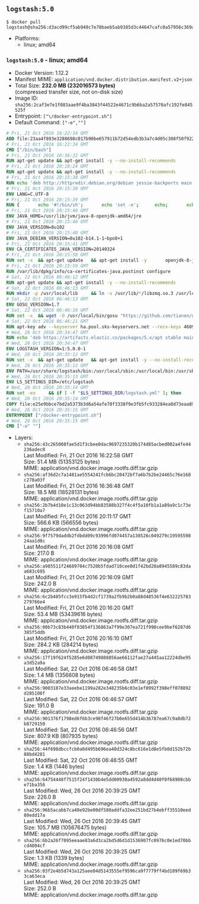 ## `logstash:5.0`

```console
$ docker pull logstash@sha256:d3acd99cf5ab949c7e78baeb5ab9385d3c44647cafc0a57956c369ab4f3ea1af
```

-	Platforms:
	-	linux; amd64

### `logstash:5.0` - linux; amd64

-	Docker Version: 1.12.2
-	Manifest MIME: `application/vnd.docker.distribution.manifest.v2+json`
-	Total Size: **232.0 MB (232016573 bytes)**  
	(compressed transfer size, not on-disk size)
-	Image ID: `sha256:2caf3e7e1f083aae9f4ba3843f44522e4671c9b6ba2a57570afc192fe845525f`
-	Entrypoint: `["\/docker-entrypoint.sh"]`
-	Default Command: `["-e",""]`

```dockerfile
# Fri, 21 Oct 2016 16:22:34 GMT
ADD file:23aa4f893e3288698c017b90be657911b72d54edb3b3a7c4d05c308f50f9228f in / 
# Fri, 21 Oct 2016 16:22:34 GMT
CMD ["/bin/bash"]
# Fri, 21 Oct 2016 16:36:32 GMT
RUN apt-get update && apt-get install -y --no-install-recommends 		ca-certificates 		curl 		wget 	&& rm -rf /var/lib/apt/lists/*
# Fri, 21 Oct 2016 20:10:24 GMT
RUN apt-get update && apt-get install -y --no-install-recommends 		bzip2 		unzip 		xz-utils 	&& rm -rf /var/lib/apt/lists/*
# Fri, 21 Oct 2016 20:15:38 GMT
RUN echo 'deb http://httpredir.debian.org/debian jessie-backports main' > /etc/apt/sources.list.d/jessie-backports.list
# Fri, 21 Oct 2016 20:15:38 GMT
ENV LANG=C.UTF-8
# Fri, 21 Oct 2016 20:15:39 GMT
RUN { 		echo '#!/bin/sh'; 		echo 'set -e'; 		echo; 		echo 'dirname "$(dirname "$(readlink -f "$(which javac || which java)")")"'; 	} > /usr/local/bin/docker-java-home 	&& chmod +x /usr/local/bin/docker-java-home
# Fri, 21 Oct 2016 20:15:40 GMT
ENV JAVA_HOME=/usr/lib/jvm/java-8-openjdk-amd64/jre
# Fri, 21 Oct 2016 20:15:40 GMT
ENV JAVA_VERSION=8u102
# Fri, 21 Oct 2016 20:15:40 GMT
ENV JAVA_DEBIAN_VERSION=8u102-b14.1-1~bpo8+1
# Fri, 21 Oct 2016 20:15:41 GMT
ENV CA_CERTIFICATES_JAVA_VERSION=20140324
# Fri, 21 Oct 2016 20:15:58 GMT
RUN set -x 	&& apt-get update 	&& apt-get install -y 		openjdk-8-jre-headless="$JAVA_DEBIAN_VERSION" 		ca-certificates-java="$CA_CERTIFICATES_JAVA_VERSION" 	&& rm -rf /var/lib/apt/lists/* 	&& [ "$JAVA_HOME" = "$(docker-java-home)" ]
# Fri, 21 Oct 2016 20:15:59 GMT
RUN /var/lib/dpkg/info/ca-certificates-java.postinst configure
# Sat, 22 Oct 2016 06:46:12 GMT
RUN apt-get update && apt-get install -y --no-install-recommends 		apt-transport-https 		libzmq3 	&& rm -rf /var/lib/apt/lists/*
# Sat, 22 Oct 2016 06:46:13 GMT
RUN mkdir -p /usr/local/lib 	&& ln -s /usr/lib/*/libzmq.so.3 /usr/local/lib/libzmq.so
# Sat, 22 Oct 2016 06:46:13 GMT
ENV GOSU_VERSION=1.7
# Sat, 22 Oct 2016 06:46:19 GMT
RUN set -x 	&& wget -O /usr/local/bin/gosu "https://github.com/tianon/gosu/releases/download/$GOSU_VERSION/gosu-$(dpkg --print-architecture)" 	&& wget -O /usr/local/bin/gosu.asc "https://github.com/tianon/gosu/releases/download/$GOSU_VERSION/gosu-$(dpkg --print-architecture).asc" 	&& export GNUPGHOME="$(mktemp -d)" 	&& gpg --keyserver ha.pool.sks-keyservers.net --recv-keys B42F6819007F00F88E364FD4036A9C25BF357DD4 	&& gpg --batch --verify /usr/local/bin/gosu.asc /usr/local/bin/gosu 	&& rm -r "$GNUPGHOME" /usr/local/bin/gosu.asc 	&& chmod +x /usr/local/bin/gosu 	&& gosu nobody true
# Sat, 22 Oct 2016 06:46:21 GMT
RUN apt-key adv --keyserver ha.pool.sks-keyservers.net --recv-keys 46095ACC8548582C1A2699A9D27D666CD88E42B4
# Wed, 26 Oct 2016 20:34:47 GMT
RUN echo 'deb https://artifacts.elastic.co/packages/5.x/apt stable main' > /etc/apt/sources.list.d/logstash.list
# Wed, 26 Oct 2016 20:34:47 GMT
ENV LOGSTASH_VERSION=1:5.0.0-1
# Wed, 26 Oct 2016 20:35:12 GMT
RUN set -x 	&& apt-get update 	&& apt-get install -y --no-install-recommends logstash=$LOGSTASH_VERSION 	&& rm -rf /var/lib/apt/lists/*
# Wed, 26 Oct 2016 20:35:12 GMT
ENV PATH=/usr/share/logstash/bin:/usr/local/sbin:/usr/local/bin:/usr/sbin:/usr/bin:/sbin:/bin
# Wed, 26 Oct 2016 20:35:13 GMT
ENV LS_SETTINGS_DIR=/etc/logstash
# Wed, 26 Oct 2016 20:35:14 GMT
RUN set -ex 	&& if [ -f "$LS_SETTINGS_DIR/logstash.yml" ]; then 		sed -ri 's!^(path.log|path.config):!#&!g' "$LS_SETTINGS_DIR/logstash.yml"; 	fi
# Wed, 26 Oct 2016 20:35:14 GMT
COPY file:e25e9bbce7bd2a5373b3d6a54afe70f3338f9e3fb5fc933284ea0d73eaa8985c in / 
# Wed, 26 Oct 2016 20:35:15 GMT
ENTRYPOINT ["/docker-entrypoint.sh"]
# Wed, 26 Oct 2016 20:35:15 GMT
CMD ["-e" ""]
```

-	Layers:
	-	`sha256:43c265008fae5d1f3cbee0dac9697235320b174d85acbed002a4fe44236adec0`  
		Last Modified: Fri, 21 Oct 2016 16:22:58 GMT  
		Size: 51.4 MB (51353125 bytes)  
		MIME: application/vnd.docker.image.rootfs.diff.tar.gzip
	-	`sha256:af36d2c7a1481ae5554241fcb6bc20472bf7a6b7b2be24465c76e168c278a03f`  
		Last Modified: Fri, 21 Oct 2016 16:36:48 GMT  
		Size: 18.5 MB (18528131 bytes)  
		MIME: application/vnd.docker.image.rootfs.diff.tar.gzip
	-	`sha256:2b7b4d10e1c13c063d94bb83588b327f4c4f5a10fb1a1a89a9c1c73ef15710a7`  
		Last Modified: Fri, 21 Oct 2016 20:11:17 GMT  
		Size: 566.6 KB (566556 bytes)  
		MIME: application/vnd.docker.image.rootfs.diff.tar.gzip
	-	`sha256:9f7579daddb2fdbdd09c93996fd074457a138526c049279c1959559824aa1d0c`  
		Last Modified: Fri, 21 Oct 2016 20:16:08 GMT  
		Size: 217.0 B  
		MIME: application/vnd.docker.image.rootfs.diff.tar.gzip
	-	`sha256:a985511f24689704c7520b5fdad710cee0d1f42bd20a8945589c83daa683c695`  
		Last Modified: Fri, 21 Oct 2016 20:16:09 GMT  
		Size: 242.0 B  
		MIME: application/vnd.docker.image.rootfs.diff.tar.gzip
	-	`sha256:6c2b485fcc3e915fb4d2cf1739a2fb9b2b0a88d48536f4e632225783279766e4`  
		Last Modified: Fri, 21 Oct 2016 20:16:20 GMT  
		Size: 53.4 MB (53439616 bytes)  
		MIME: application/vnd.docker.image.rootfs.diff.tar.gzip
	-	`sha256:00b73c83b440f03854f136863a7f99e307ea721f990cee9bef6287d6385f5ddb`  
		Last Modified: Fri, 21 Oct 2016 20:16:10 GMT  
		Size: 284.2 KB (284214 bytes)  
		MIME: application/vnd.docker.image.rootfs.diff.tar.gzip
	-	`sha256:17f19f624f5285e6d08749888856ae66112fae27a445aa12224dbe95a3d52a9a`  
		Last Modified: Sat, 22 Oct 2016 06:46:58 GMT  
		Size: 1.4 MB (1356608 bytes)  
		MIME: application/vnd.docker.image.rootfs.diff.tar.gzip
	-	`sha256:9003187e33aeebe1199a282e348235b6c03e1ef8992f398eff078892d285108f`  
		Last Modified: Sat, 22 Oct 2016 06:46:57 GMT  
		Size: 191.0 B  
		MIME: application/vnd.docker.image.rootfs.diff.tar.gzip
	-	`sha256:901376f1798ed6f6b3ce98f46f27b0e655d414b36787ea67c9a8db72b8729150`  
		Last Modified: Sat, 22 Oct 2016 06:46:56 GMT  
		Size: 807.9 KB (807935 bytes)  
		MIME: application/vnd.docker.image.rootfs.diff.tar.gzip
	-	`sha256:44f698dbccfcb0a0d495b696ea40d324c8bc616e1d8e5fb0d152b72b88bd4281`  
		Last Modified: Sat, 22 Oct 2016 06:46:55 GMT  
		Size: 1.4 KB (1446 bytes)  
		MIME: application/vnd.docker.image.rootfs.diff.tar.gzip
	-	`sha256:64754448f7515f24f1430b4e5dd00930a4592a8dd4d40f0f68908cbbe71ba356`  
		Last Modified: Wed, 26 Oct 2016 20:39:25 GMT  
		Size: 226.0 B  
		MIME: application/vnd.docker.image.rootfs.diff.tar.gzip
	-	`sha256:96b5acabb7ca40e92be00df580addfa32ee251bd27b4ebff35510eed80edd17a`  
		Last Modified: Wed, 26 Oct 2016 20:39:45 GMT  
		Size: 105.7 MB (105676475 bytes)  
		MIME: application/vnd.docker.image.rootfs.diff.tar.gzip
	-	`sha256:6b2a26f7095eeaae83a6d3ca2bd5d6d1d1536907fc0976c0e1ed70bbcd4004cf`  
		Last Modified: Wed, 26 Oct 2016 20:39:25 GMT  
		Size: 1.3 KB (1339 bytes)  
		MIME: application/vnd.docker.image.rootfs.diff.tar.gzip
	-	`sha256:03f2e4b5d743a125aee04d5143555ef9596ca9f7779ff4bd109f69b33ca63eca`  
		Last Modified: Wed, 26 Oct 2016 20:39:25 GMT  
		Size: 252.0 B  
		MIME: application/vnd.docker.image.rootfs.diff.tar.gzip
